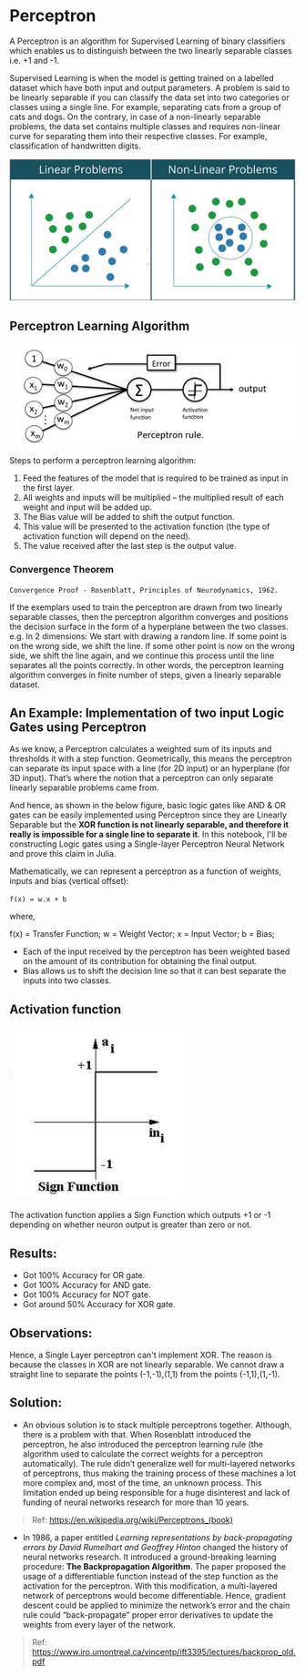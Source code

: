 # Perceptron

A Perceptron is an algorithm for Supervised Learning of binary classifiers which enables us to distinguish between the two linearly separable classes i.e. +1 and -1.

Supervised Learning is when the model is getting trained on a labelled dataset which have both input and output parameters. A problem is said to be linearly separable if you can classify the data set into two categories or classes using a single line. For example, separating cats from a group of cats and dogs. On the contrary, in case of a non-linearly separable problems, the data set contains multiple classes and requires non-linear curve for separating them into their respective classes. For example, classification of handwritten digits.

![Linear&NonLinear](./Resources/Linear&NonLinear.png)

## Perceptron Learning Algorithm

![Algorithm](./Resources/Algorithm.png)

Steps to perform a perceptron learning algorithm:

1. Feed the features of the model that is required to be trained as input in the first layer.
2. All weights and inputs will be multiplied – the multiplied result of each weight and input will be added up.
3. The Bias value will be added to shift the output function.
4. This value will be presented to the activation function (the type of activation function will depend on the need).
5. The value received after the last step is the output value.

### Convergence Theorem
`Convergence Proof - Rosenblatt, Principles of Neurodynamics, 1962.`

If the exemplars used to train the perceptron are drawn from two linearly separable classes, then the perceptron algorithm converges and positions the decision surface in the form of a hyperplane between the two classes.
e.g. In 2 dimensions: We start with drawing a random line. If some point is on the wrong side, we shift the line. If some other point is now on the wrong side, we shift the line again, and we continue this process until the line separates all the points correctly. In other words, the perceptron learning algorithm converges in finite number of steps, given a linearly separable dataset. 

## An Example: Implementation of two input Logic Gates using Perceptron

As we know, a Perceptron calculates a weighted sum of its inputs and thresholds it with a step function. Geometrically, this means the perceptron can separate its input space with a line (for 2D input) or an hyperplane (for 3D input). That’s where the notion that a perceptron can only separate linearly separable problems came from. 

And hence, as shown in the below figure, basic logic gates like AND & OR gates can be easily implemented using Perceptron since they are Linearly Separable but the **XOR function is not linearly separable, and therefore it really is impossible for a single line to separate it**. In this notebook, I'll be constructing Logic gates using a Single-layer Perceptron Neural Network and prove this claim in Julia.

Mathematically, we can represent a perceptron as a function of weights, inputs and bias (vertical offset):

`f(x) = w.x + b`

where,

f(x) = Transfer Function; 
w = Weight Vector; 
x = Input Vector; 
b = Bias; 

- Each of the input received by the perceptron has been weighted based on the amount of its contribution for obtaining the final output. 
- Bias allows us to shift the decision line so that it can best separate the inputs into two classes.

## Activation function

![Sign](./Resources/Sign.png)

The activation function applies a Sign Function which outputs +1 or -1 depending on whether neuron output is greater than zero or not.

## Results:
- Got 100% Accuracy for OR gate.
- Got 100% Accuracy for AND gate.
- Got 100% Accuracy for NOT gate.
- Got around 50% Accuracy for XOR gate. 

## Observations:
Hence, a Single Layer perceptron can't implement XOR. The reason is because the classes in XOR are not linearly separable. We cannot draw a straight line to separate the points (-1,-1),(1,1) from the points (-1,1),(1,-1).

## Solution:
- An obvious solution is to stack multiple perceptrons together. Although, there is a problem with that. When Rosenblatt introduced the perceptron, he also introduced the perceptron learning rule (the algorithm used to calculate the correct weights for a perceptron automatically). The rule didn’t generalize well for multi-layered networks of perceptrons, thus making the training process of these machines a lot more complex and, most of the time, an unknown process. This limitation ended up being responsible for a huge disinterest and lack of funding of neural networks research for more than 10 years.
> Ref: https://en.wikipedia.org/wiki/Perceptrons_(book)

- In 1986, a paper entitled *Learning representations by back-propagating errors by David Rumelhart and Geoffrey Hinton* changed the history of neural networks research. It introduced a ground-breaking learning procedure: **The Backpropagation Algorithm**. The paper proposed the usage of a differentiable function instead of the step function as the activation for the perceptron. With this modification, a multi-layered network of perceptrons would become differentiable. Hence, gradient descent could be applied to minimize the network’s error and the chain rule could “back-propagate” proper error derivatives to update the weights from every layer of the network.
>Ref: https://www.iro.umontreal.ca/vincentp/ift3395/lectures/backprop_old.pdf
